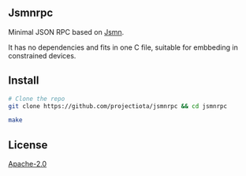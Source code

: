 ## Jsmnrpc
Minimal JSON RPC based on [Jsmn](https://github.com/zserge/jsmn).

It has no dependencies and fits in one C file, suitable for embbeding in constrained devices.

## Install
```bash
# Clone the repo
git clone https://github.com/projectiota/jsmnrpc && cd jsmnrpc

make
```

## License
[Apache-2.0](LICENSE)
